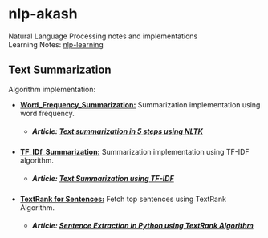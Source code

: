 # nlp-akash
Natural Language Processing notes and implementations<br/>
Learning Notes: [nlp-learning](https://github.com/akashp1712/nlp-akash/blob/master/nlp-learning.md)

Text Summarization
--------------------
Algorithm implementation:

* [**Word_Frequency_Summarization:**](https://github.com/akashp1712/nlp-akash/blob/master/text-summarization/Word_Frequency_Summarization.py) Summarization implementation using word frequency. <br/>
    * ##### Article: [Text summarization in 5 steps using NLTK](https://becominghuman.ai/text-summarization-in-5-steps-using-nltk-65b21e352b65) 
  
* [**TF_IDf_Summarization:**](https://github.com/akashp1712/nlp-akash/blob/master/text-summarization/TF_IDF_Summarization.py) Summarization implementation using TF-IDF algorithm.
   * ##### Article: [Text Summarization using TF-IDF](https://towardsdatascience.com/text-summarization-using-tf-idf-e64a0644ace3) 

* [**TextRank for Sentences:**](https://github.com/akashp1712/nlp-akash/blob/master/text-summarization/text_rank_sentences.py) Fetch top sentences using TextRank Algorithm.

   * ##### Article: [Sentence Extraction in Python using TextRank Algorithm](https://medium.com/analytics-vidhya/sentence-extraction-using-textrank-algorithm-7f5c8fd568cd) 


